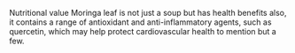 Nutritional value
Moringa leaf is not just a soup but has health benefits also, it contains a range of antioxidant and anti-inflammatory agents, such as quercetin, which may help protect cardiovascular health to mention but a few.